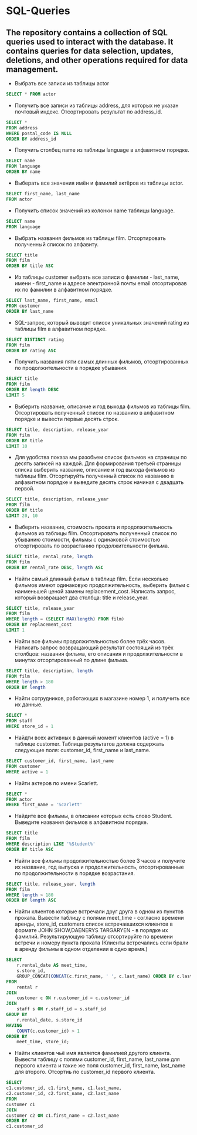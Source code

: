 # SQL-Queries
The repository contains a collection of SQL queries used to interact with the database. It contains queries for data selection, updates, deletions, and other operations required for data management.
---
- Выбрать все записи из таблицы actor
```sql
SELECT * FROM actor
```
- Получить все записи из таблицы address, для которых не указан почтовый индекс. Отсортировать результат по address_id.
```sql
SELECT *
FROM address
WHERE postal_code IS NULL
ORDER BY address_id
```
- Получить столбец name из таблицы language в алфавитном порядке.
```sql
SELECT name
FROM language
ORDER BY name
```
- Выберать все значения имён и фамилий актёров из таблицы actor.
```sql
SELECT first_name, last_name
FROM actor
```
- Получить список значений из колонки name таблицы language.
```sql
SELECT name
FROM language
```
- Выбрать названия фильмов из таблицы film. Отсортировать полученный список по алфавиту.
```sql
SELECT title
FROM film
ORDER BY title ASC
```
- Из таблицы customer выбрать все записи о фамилии - last_name, имени - first_name и адресе электронной почты email отсортировав их по фамилии в алфавитном порядке.
```sql
SELECT last_name, first_name, email
FROM customer
ORDER BY last_name
```
- SQL-запрос, который выводит список уникальных значений rating из таблицы film в алфавитном порядке.
```sql
SELECT DISTINCT rating
FROM film
ORDER BY rating ASC
```
- Получить названия пяти самых длинных фильмов, отсортированных по продолжительности в порядке убывания.
```sql
SELECT title
FROM film
ORDER BY length DESC
LIMIT 5
```
- Выберить название, описание и год выхода фильмов из таблицы film. Отсортировать полученный список по названию в алфавитном порядке и вывести первые десять строк.
```sql
SELECT title, description, release_year
FROM film
ORDER BY title
LIMIT 10
```
- Для удобства показа мы разобьем список фильмов на страницы по десять записей на каждой. Для формирования третьей страницы списка выберить название, описание и год выхода фильмов из таблицы film.
Отсортируйть полученный список по названию в алфавитном порядке и выведите десять строк начиная с двадцать первой.
```sql
SELECT title, description, release_year
FROM film
ORDER BY title
LIMIT 20, 10
```
- Выберить название, стоимость проката и продолжительность фильмов из таблицы film. Отсортировать полученный список по убыванию стоимости, фильмы с одинаковой стоимостью отсортировать по возрастанию продолжительности фильма.
```sql
SELECT title, rental_rate, length
FROM film
ORDER BY rental_rate DESC, length ASC
```
- Найти самый длинный фильм в таблице film. Если несколько фильмов имеют одинаковую продолжительность, выберить фильм с наименьшей ценой замены replacement_cost. Написать запрос, который возвращает два столбца: title и release_year.
```sql
SELECT title, release_year
FROM film
WHERE length = (SELECT MAX(length) FROM film)
ORDER BY replacement_cost
LIMIT 1
```
- Найти все фильмы продолжительностью более трёх часов. Написать запрос возвращающий результат состоящий из трёх столбцов: названия фильма, его описания и продолжительности в минутах отсортированный по длине фильма.
```sql
SELECT title, description, length
FROM film
WHERE length > 180
ORDER BY length
```
- Найти сотрудников, работающих в магазине номер 1, и получить все их данные.
```sql
SELECT *
FROM staff
WHERE store_id = 1
```
- Найдти всех активных в данный момент клиентов (active = 1) в таблице customer. Таблица результатов должна содержать следующие поля: customer_id, first_name и last_name.
```sql
SELECT customer_id, first_name, last_name
FROM customer
WHERE active = 1
```
- Найти актеров по имени Scarlett.
```sql
SELECT *
FROM actor
WHERE first_name = 'Scarlett'
```
- Найдите все фильмы, в описании которых есть слово Student. Выведите названия фильмов в алфавитном порядке.
```sql
SELECT title
FROM film
WHERE description LIKE '%Student%'
ORDER BY title ASC
```
- Найти все фильмы продолжительностью более 3 часов и получите их название, год выпуска и продолжительность, отсортированные по продолжительности в порядке возрастания.
```sql
SELECT title, release_year, length
FROM film
WHERE length > 180
ORDER BY length ASC
```
- Найти клиентов которые встречали друг друга в одном из пунктов проката. Вывести таблицу с полями meet_time - согласно времени аренды, store_id, customers список встречавшихся клиентов в формате JOHN SHOW,DAENERYS TARGARYEN - в порядке их фамилий. Результирующую таблицу отсортируйте по времени встречи и номеру пункта проката
(Клиенты встречались если брали в аренду фильмы в одном отделении в одно время.)
```sql
SELECT 
    r.rental_date AS meet_time,
    s.store_id,
    GROUP_CONCAT(CONCAT(c.first_name, ' ', c.last_name) ORDER BY c.last_name SEPARATOR ', ') AS customers
FROM 
    rental r
JOIN 
    customer c ON r.customer_id = c.customer_id
JOIN 
    staff s ON r.staff_id = s.staff_id
GROUP BY 
    r.rental_date, s.store_id
HAVING 
    COUNT(c.customer_id) > 1
ORDER BY 
    meet_time, store_id;
```
- Найти клиентов чьё имя является фамилией другого клиента. Вывести таблицу с полями customer_id, first_name, last_name для первого клиента и такие же поля customer_id, first_name, last_name для второго. Отсортиь по customer_id первого клиента.
```sql
SELECT
c1.customer_id, c1.first_name, c1.last_name,
c2.customer_id, c2.first_name, c2.last_name
FROM
customer c1
JOIN
customer c2 ON c1.first_name = c2.last_name
ORDER BY
c1.customer_id
```
